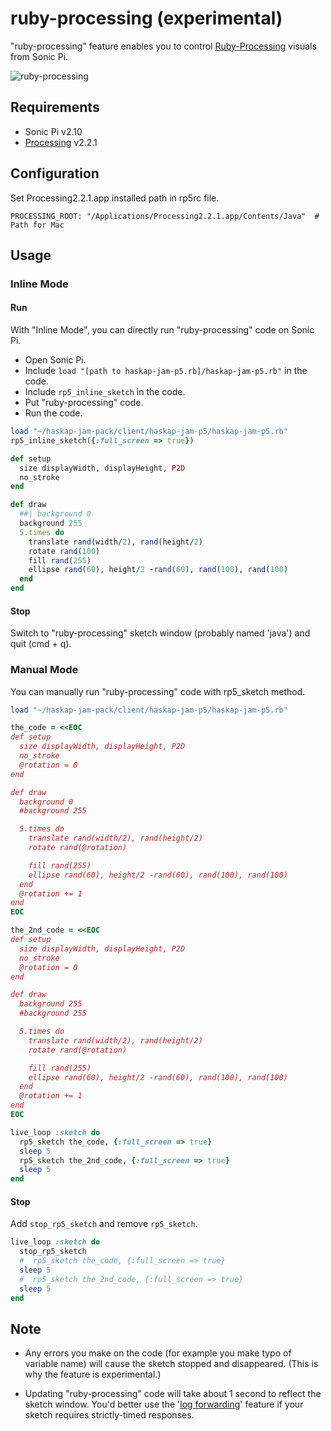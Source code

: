 # ruby-processing (experimental)

"ruby-processing" feature enables you to control [Ruby-Processing](https://github.com/jashkenas/ruby-processing) visuals from Sonic Pi.

![ruby-processing](rp5.gif)

## Requirements

* Sonic Pi v2.10
* [Processing](https://www.processing.org/) v2.2.1

## Configuration
Set Processing2.2.1.app installed path in rp5rc file.
```
PROCESSING_ROOT: "/Applications/Processing2.2.1.app/Contents/Java"  # Path for Mac
```

## Usage
### Inline Mode
#### Run
With "Inline Mode", you can directly run "ruby-processing" code on Sonic Pi.

* Open Sonic Pi.
* Include `load "[path to haskap-jam-p5.rb]/haskap-jam-p5.rb"` in the code.
* Include `rp5_inline_sketch` in the code.
* Put "ruby-processing" code.
* Run the code.

```ruby
load "~/haskap-jam-pack/client/haskap-jam-p5/haskap-jam-p5.rb"
rp5_inline_sketch({:full_screen => true})

def setup
  size displayWidth, displayHeight, P2D
  no_stroke
end

def draw
  ##| background 0
  background 255
  5.times do
    translate rand(width/2), rand(height/2)
    rotate rand(100)
    fill rand(255)
    ellipse rand(60), height/2 -rand(60), rand(100), rand(100)
  end
end
```

#### Stop
Switch to "ruby-processing" sketch window (probably named 'java') and quit (cmd + q).

### Manual Mode
You can manually run "ruby-processing" code with rp5_sketch method.

```ruby
load "~/haskap-jam-pack/client/haskap-jam-p5/haskap-jam-p5.rb"

the_code = <<EOC
def setup
  size displayWidth, displayHeight, P2D
  no_stroke
  @rotation = 0
end

def draw
  background 0
  #background 255

  5.times do
    translate rand(width/2), rand(height/2)
    rotate rand(@rotation)

    fill rand(255)
    ellipse rand(60), height/2 -rand(60), rand(100), rand(100)
  end
  @rotation += 1
end
EOC

the_2nd_code = <<EOC
def setup
  size displayWidth, displayHeight, P2D
  no_stroke
  @rotation = 0
end

def draw
  background 255
  #background 255

  5.times do
    translate rand(width/2), rand(height/2)
    rotate rand(@rotation)

    fill rand(255)
    ellipse rand(60), height/2 -rand(60), rand(100), rand(100)
  end
  @rotation += 1
end
EOC

live_loop :sketch do
  rp5_sketch the_code, {:full_screen => true}
  sleep 5
  rp5_sketch the_2nd_code, {:full_screen => true}
  sleep 5
end
```

#### Stop
Add `stop_rp5_sketch` and remove `rp5_sketch`.

```ruby
live_loop :sketch do
  stop_rp5_sketch
  #  rp5_sketch the_code, {:full_screen => true}
  sleep 5
  #  rp5_sketch the_2nd_code, {:full_screen => true}
  sleep 5
end
```

## Note

* Any errors you make on the code (for example you make typo of variable name) will cause the sketch stopped and disappeared. (This is why the feature is experimental.)

* Updating "ruby-processing" code will take about 1 second to reflect the sketch window. You'd better use the '[log forwarding](https://github.com/siaflab/haskap-jam-pack#log-forwarding)' feature if your sketch requires strictly-timed responses.
